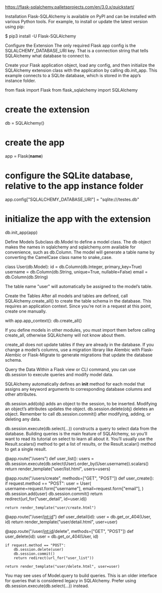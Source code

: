 https://flask-sqlalchemy.palletsprojects.com/en/3.0.x/quickstart/

Installation
Flask-SQLAlchemy is available on PyPI and can be installed with various Python tools. For example, to install or update the latest version using pip:

$ pip3 install -U Flask-SQLAlchemy

Configure the Extension
The only required Flask app config is the SQLALCHEMY_DATABASE_URI key. That is a connection string that tells SQLAlchemy what database to connect to.

Create your Flask application object, load any config, and then initialize the SQLAlchemy extension class with the application by calling db.init_app. This example connects to a SQLite database, which is stored in the app’s instance folder.

from flask import Flask
from flask_sqlalchemy import SQLAlchemy

# create the extension
db = SQLAlchemy()
# create the app
app = Flask(__name__)
# configure the SQLite database, relative to the app instance folder
app.config["SQLALCHEMY_DATABASE_URI"] = "sqlite:///testes.db"
# initialize the app with the extension
db.init_app(app)



Define Models
Subclass db.Model to define a model class. The db object makes the names in sqlalchemy and sqlalchemy.orm available for convenience, such as db.Column. The model will generate a table name by converting the CamelCase class name to snake_case.

class User(db.Model):
    id = db.Column(db.Integer, primary_key=True)
    username = db.Column(db.String, unique=True, nullable=False)
    email = db.Column(db.String)

The table name "user" will automatically be assigned to the model’s table.

Create the Tables
After all models and tables are defined, call SQLAlchemy.create_all() to create the table schema in the database. This requires an application context. Since you’re not in a request at this point, create one manually.

with app.app_context():
    db.create_all()

If you define models in other modules, you must import them before calling create_all, otherwise SQLAlchemy will not know about them.

create_all does not update tables if they are already in the database. If you change a model’s columns, use a migration library like Alembic with Flask-Alembic or Flask-Migrate to generate migrations that update the database schema.


Query the Data
Within a Flask view or CLI command, you can use db.session to execute queries and modify model data.

SQLAlchemy automatically defines an __init__ method for each model that assigns any keyword arguments to corresponding database columns and other attributes.

db.session.add(obj) adds an object to the session, to be inserted. Modifying an object’s attributes updates the object. db.session.delete(obj) deletes an object. Remember to call db.session.commit() after modifying, adding, or deleting any data.

db.session.execute(db.select(...)) constructs a query to select data from the database. Building queries is the main feature of SQLAlchemy, so you’ll want to read its tutorial on select to learn all about it. You’ll usually use the Result.scalars() method to get a list of results, or the Result.scalar() method to get a single result.

@app.route("/users")
def user_list():
    users = db.session.execute(db.select(User).order_by(User.username)).scalars()
    return render_template("user/list.html", users=users)

@app.route("/users/create", methods=["GET", "POST"])
def user_create():
    if request.method == "POST":
        user = User(
            username=request.form["username"],
            email=request.form["email"],
        )
        db.session.add(user)
        db.session.commit()
        return redirect(url_for("user_detail", id=user.id))

    return render_template("user/create.html")

@app.route("/user/<int:id>")
def user_detail(id):
    user = db.get_or_404(User, id)
    return render_template("user/detail.html", user=user)

@app.route("/user/<int:id>/delete", methods=["GET", "POST"])
def user_delete(id):
    user = db.get_or_404(User, id)

    if request.method == "POST":
        db.session.delete(user)
        db.session.commit()
        return redirect(url_for("user_list"))

    return render_template("user/delete.html", user=user)

You may see uses of Model.query to build queries. This is an older interface for queries that is considered legacy in SQLAlchemy. Prefer using db.session.execute(db.select(...)) instead.
